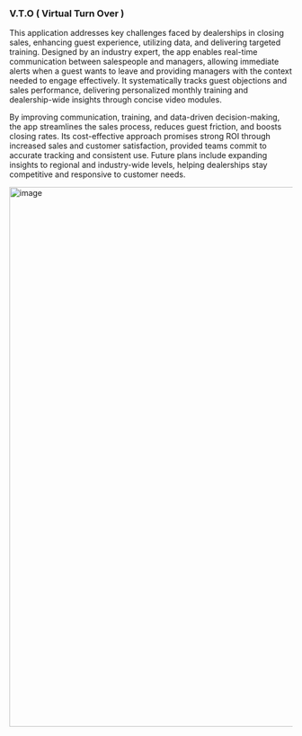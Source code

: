 ### V.T.O ( Virtual Turn Over ) 

This application addresses key challenges faced by dealerships in closing sales, enhancing guest experience, utilizing data, and delivering targeted training. Designed by an industry expert, the app enables real-time communication between salespeople and managers, allowing immediate alerts when a guest wants to leave and providing managers with the context needed to engage effectively. It systematically tracks guest objections and sales performance, delivering personalized monthly training and dealership-wide insights through concise video modules.

By improving communication, training, and data-driven decision-making, the app streamlines the sales process, reduces guest friction, and boosts closing rates. Its cost-effective approach promises strong ROI through increased sales and customer satisfaction, provided teams commit to accurate tracking and consistent use. Future plans include expanding insights to regional and industry-wide levels, helping dealerships stay competitive and responsive to customer needs.

<img width="1723" height="961" alt="image" src="https://github.com/user-attachments/assets/334b5048-c317-48e2-98f1-466aa013ac98" />
